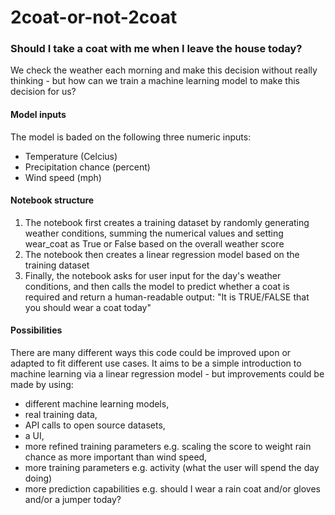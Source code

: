 # 2coat-or-not-2coat

### Should I take a coat with me when I leave the house today?

We check the weather each morning and make this decision without really thinking - but how can we train a machine learning model to make this decision for us? 

#### Model inputs
The model is baded on the following three numeric inputs:

- Temperature (Celcius)
- Precipitation chance (percent)
- Wind speed (mph)

#### Notebook structure
1. The notebook first creates a training dataset by randomly generating weather conditions, summing the numerical values and setting wear_coat as True or False based on the overall weather score
2. The notebook then creates a linear regression model based on the training dataset
3. Finally, the notebook asks for user input for the day's weather conditions, and then calls the model to predict whether a coat is required and return a human-readable output: "It is TRUE/FALSE that you should wear a coat today"

#### Possibilities
There are many different ways this code could be improved upon or adapted to fit different use cases. It aims to be a simple introduction to machine learning via a linear regression model - but improvements could be made by using:
- different machine learning models,
- real training data,
- API calls to open source datasets,
- a UI,
- more refined training parameters e.g. scaling the score to weight rain chance as more important than wind speed,
- more training parameters e.g. activity (what the user will spend the day doing)
- more prediction capabilities e.g. should I wear a rain coat and/or gloves and/or a jumper today?
